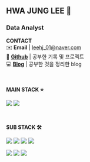 ## HWA JUNG LEE 👋

### Data Analyst

**CONTACT** </br> 
✉️ **Email** | leehj_01@naver.com </br>
🦊 [**Github**](https://github.com/leehj01) | 공부한 기록 및 프로젝트 </br>
💻 [**Blog**](https://hazel01.tistory.com/) | 공부한 것을 정리한 blog

</br>

<!-- h2><b> Tech Stack </b></h2-->

**MAIN STACK ⭐**
<p>
<img src="https://img.shields.io/badge/Python-3766AB?style=flat-square&logo=Python&logoColor=white"/></a> 
<img src="https://img.shields.io/badge/MySQL-4479A1?style=flat-square&logo=MySQL&logoColor=white"/></a>
</p>
</br>

**SUB STACK 🛠**
<p>
<img src="https://img.shields.io/badge/Java-007396?style=flat-square&logo=Java&logoColor=white"/></a> 
<img src="https://img.shields.io/badge/Spring-6DB33F?style=flat-square&logo=Spring&logoColor=white"/></a> 
<img src="https://img.shields.io/badge/Elasticsearch-005571?style=flat-square&logo=Elasticsearch&logoColor=white"/></a>
<img src="https://img.shields.io/badge/Amazon AWS-232F3E?style=flat-square&logo=Amazon%20AWS&logoColor=white"/></a> 
</p>
<p>
<img src="https://img.shields.io/badge/HTML5-E34F26?style=flat-square&logo=HTML5&logoColor=white"/></a> 
<img src="https://img.shields.io/badge/CSS3-1572B6?style=flat-square&logo=CSS3&logoColor=white"/></a> 
<img src="https://img.shields.io/badge/JavaScript-F7DF1E?style=flat-square&logo=JavaScript&logoColor=white"/></a> </p>

<!--img src="https://img.shields.io/badge/Node.js-339933?style=flat-square&logo=Node.js&logoColor=white"/></a> &nbsp -- >
<!-- <img src="https://img.shields.io/badge/Android-3DDC84?style=flat-square&logo=Android&logoColor=white"/></a> &nbsp -->
<!-- img src="https://img.shields.io/badge/MySQL-4479A1?style=flat-square&logo=MySQL&logoColor=white"/></a> &nbsp 
<!-- img src="https://img.shields.io/badge/c++-00599C?style=flat-square&logo=c%2B%2B&logoColor=white"/></a> &nbsp -- >

 [![Anurag's github stats](https://github-readme-stats.vercel.app/api?username=leehj01)](https://github.com/anuraghazra/github-readme-stats)


<!--
**leehj01/leehj01** is a ✨ _special_ ✨ repository because its `README.md` (this file) appears on your GitHub profile.

Here are some ideas to get you started:

- 🔭 I’m currently working on ...
- 🌱 I’m currently learning ...
- 👯 I’m looking to collaborate on ...
- 🤔 I’m looking for help with ...
- 💬 Ask me about ...
- 📫 How to reach me: ...
- 😄 Pronouns: ...
- ⚡ Fun fact: ...
-->
